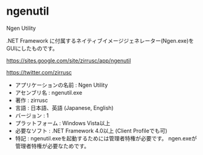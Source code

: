 ﻿ngenutil
========

Ngen Utility

.NET Framework に付属するネイティブイメージジェネレーター(Ngen.exe)をGUIにしたものです。

https://sites.google.com/site/zirrusc/app/ngenutil

https://twitter.com/zirrusc


* アプリケーションの名前 : Ngen Utility
* アセンブリ名 : ngenutil.exe
* 著作 : zirrusc
* 言語 : 日本語、英語 (Japanese, English)
* バージョン : 1
* プラットフォーム : Windows Vista以上
* 必要なソフト : .NET Framework 4.0以上 (Client Profileでも可)
* 特記 : ngenutil.exeを起動するためには管理者特権が必要です。
  ngen.exeが管理者特権が必要なためです。
